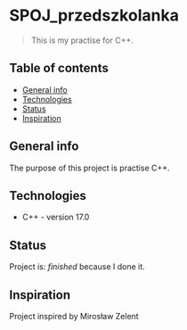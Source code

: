 # SPOJ_przedszkolanka
> This is my practise for C++.

## Table of contents
* [General info](#general-info)
* [Technologies](#technologies)
* [Status](#status)
* [Inspiration](#inspiration)

## General info
The purpose of this project is practise C++.

## Technologies
* C++ - version 17.0

## Status
Project is: _finished_ because I done it.

## Inspiration
Project inspired by Mirosław Zelent
